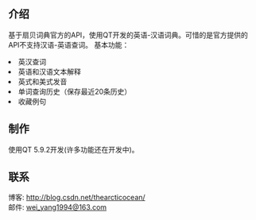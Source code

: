 ## 介绍
基于扇贝词典官方的API，使用QT开发的英语-汉语词典。可惜的是官方提供的API不支持汉语-英语查词。 
基本功能： 
<li>英汉查词
<li>英语和汉语文本解释
<li>英式和美式发音
<li>单词查询历史（保存最近20条历史）
<li>收藏例句 

## 制作
使用QT 5.9.2开发(许多功能还在开发中)。  
  
## 联系
博客: http://blog.csdn.net/thearcticocean/  
邮件: wei_yang1994@163.com  
